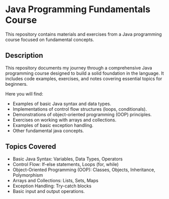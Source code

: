 # Java Programming Fundamentals Course

This repository contains materials and exercises from a Java programming course focused on fundamental concepts.

## Description

This repository documents my journey through a comprehensive Java programming course designed to build a solid foundation in the language. It includes code examples, exercises, and notes covering essential topics for beginners.

Here you will find:

* Examples of basic Java syntax and data types.
* Implementations of control flow structures (loops, conditionals).
* Demonstrations of object-oriented programming (OOP) principles.
* Exercises on working with arrays and collections.
* Examples of basic exception handling.
* Other fundamental java concepts.

## Topics Covered

* Basic Java Syntax: Variables, Data Types, Operators
* Control Flow: If-else statements, Loops (for, while)
* Object-Oriented Programming (OOP): Classes, Objects, Inheritance, Polymorphism
* Arrays and Collections: Lists, Sets, Maps
* Exception Handling: Try-catch blocks
* Basic input and output operations.
